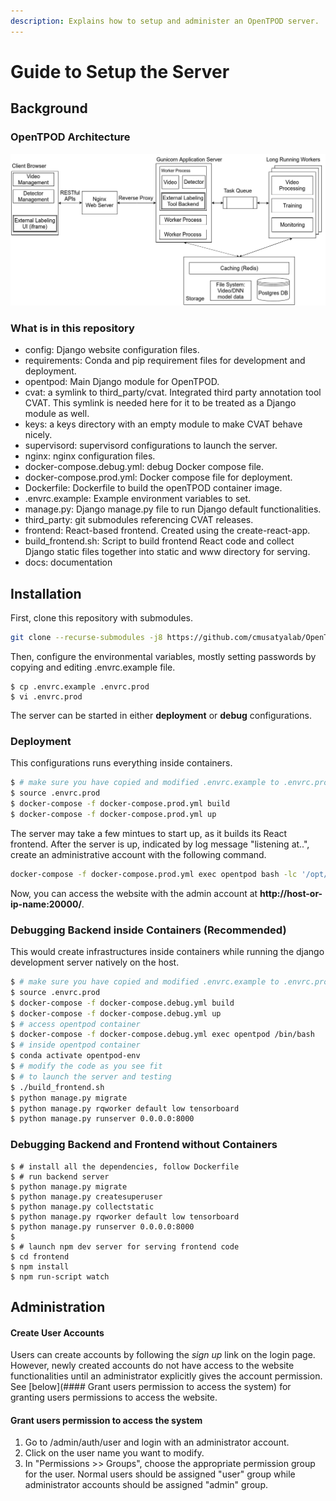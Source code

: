```yaml
---
description: Explains how to setup and administer an OpenTPOD server.
---
```


# Guide to Setup the Server

## Background

### OpenTPOD Architecture

![OpenTPOD Architecture](tpod-arch.png)

### What is in this repository

* config: Django website configuration files.
* requirements: Conda and pip requirement files for development and deployment.
* opentpod: Main Django module for OpenTPOD.
* cvat: a symlink to third_party/cvat. Integrated third party annotation tool CVAT. This symlink is needed here for it to be treated as a Django module as well.
* keys: a keys directory with an empty module to make CVAT behave nicely.
* supervisord: supervisord configurations to launch the server.
* nginx: nginx configuration files.
* docker-compose.debug.yml: debug Docker compose file.
* docker-compose.prod.yml: Docker compose file for deployment.
* Dockerfile: Dockerfile to build the openTPOD container image.
* .envrc.example: Example environment variables to set.
* manage.py: Django manage.py file to run Django default functionalities.
* third_party: git submodules referencing CVAT releases.
* frontend: React-based frontend. Created using the create-react-app.
* build_frontend.sh: Script to build frontend React code and collect Django
  static files together into static and www directory for serving.
* docs: documentation

## Installation

First, clone this repository with submodules.

```bash
git clone --recurse-submodules -j8 https://github.com/cmusatyalab/OpenTPOD.git
```

Then, configure the environmental variables, mostly setting passwords by copying
and editing .envrc.example file.

```
$ cp .envrc.example .envrc.prod
$ vi .envrc.prod
```

The server can be started in either **deployment** or **debug** configurations.

### Deployment

This configurations runs everything inside containers.

```bash
$ # make sure you have copied and modified .envrc.example to .envrc.prod
$ source .envrc.prod
$ docker-compose -f docker-compose.prod.yml build
$ docker-compose -f docker-compose.prod.yml up
```

The server may take a few mintues to start up, as it builds its React frontend. After the server is up, indicated by log message "listening at..", create an administrative account with the following command.

```bash
docker-compose -f docker-compose.prod.yml exec opentpod bash -lc '/opt/conda/envs/opentpod-env/bin/python manage.py createsuperuser'
```

Now, you can access the website with the admin account at **http://host-or-ip-name:20000/**.

### Debugging Backend inside Containers (Recommended)

This would create infrastructures inside containers while running the django
development server natively on the host.

```bash
$ # make sure you have copied and modified .envrc.example to .envrc.prod
$ source .envrc.prod
$ docker-compose -f docker-compose.debug.yml build
$ docker-compose -f docker-compose.debug.yml up
$ # access opentpod container
$ docker-compose -f docker-compose.debug.yml exec opentpod /bin/bash
$ # inside opentpod container
$ conda activate opentpod-env
$ # modify the code as you see fit
$ # to launch the server and testing
$ ./build_frontend.sh
$ python manage.py migrate
$ python manage.py rqworker default low tensorboard
$ python manage.py runserver 0.0.0.0:8000
```

### Debugging Backend and Frontend without Containers 
```
$ # install all the dependencies, follow Dockerfile
$ # run backend server
$ python manage.py migrate
$ python manage.py createsuperuser
$ python manage.py collectstatic
$ python manage.py rqworker default low tensorboard
$ python manage.py runserver 0.0.0.0:8000
$
$ # launch npm dev server for serving frontend code
$ cd frontend
$ npm install
$ npm run-script watch
```

## Administration

#### Create User Accounts

Users can create accounts by following the *sign up* link on the login page. 
However, newly created accounts do not have access to the website functionalities 
until an administrator explicitly gives the account permission. 
See [below](#### Grant users permission to access the system) for granting users permissions to access the website.

#### Grant users permission to access the system

1. Go to /admin/auth/user and login with an administrator account.
2. Click on the user name you want to modify.
3. In "Permissions >> Groups", choose the appropriate permission group for the user. Normal users should be assigned "user" group while administrator accounts should be assigned "admin" group.
